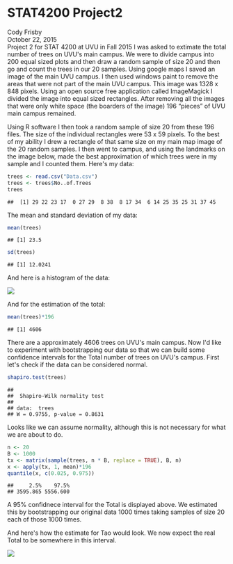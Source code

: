 # STAT4200 Project2
Cody Frisby  
October 22, 2015  
Project 2 for STAT 4200 at UVU in Fall 2015 I was asked to extimate the total number of trees on UVU's main campus.  We were to divide campus into 200 equal sized plots and then draw a random sample of size 20 and then go and count the trees in our 20 samples.
Using google maps  I saved an image of the main UVU campus.  I then used windows paint to remove the areas that were not part of the main UVU campus.  This image was 1328 x 848 pixels.  Using an open source free application called ImageMagick  I divided the image into equal sized rectangles.  After removing all the images that were only white space (the boarders of the image) 196 “pieces” of UVU main campus remained.  

Using R software  I then took a random sample of size 20 from these 196 files.  The size of the individual rectangles were 53 x 59 pixels.  To the best of my ability I drew a rectangle of that same size on my main map image of the 20 random samples.  I then went to campus, and using the landmarks on the image below, made the best approximation of which trees were in my sample and I counted them.
Here's my data:

```r
trees <- read.csv("Data.csv")
trees <- trees$No..of.Trees
trees
```

```
##  [1] 29 22 23 17  0 27 29  8 38  8 17 34  6 14 25 35 25 31 37 45
```

The mean and standard deviation of my data:


```r
mean(trees)
```

```
## [1] 23.5
```

```r
sd(trees)
```

```
## [1] 12.0241
```

And here is a histogram of the data:

![](project2_files/figure-html/unnamed-chunk-3-1.png) 

And for the estimation of the total:


```r
mean(trees)*196
```

```
## [1] 4606
```

There are a approximately 4606 trees on UVU's main campus.
Now I'd like to experiment with bootstrapping our data so that we can build some confidence intervals for the Total number of trees on UVU's campus.
First let's check if the data can be considered normal.


```r
shapiro.test(trees)
```

```
## 
## 	Shapiro-Wilk normality test
## 
## data:  trees
## W = 0.9755, p-value = 0.8631
```

Looks like we can assume normality, although this is not necessary for what we are about to do.


```r
n <- 20
B <- 1000
tx <- matrix(sample(trees, n * B, replace = TRUE), B, n)
x <- apply(tx, 1, mean)*196
quantile(x, c(0.025, 0.975))
```

```
##     2.5%    97.5% 
## 3595.865 5556.600
```

A 95% confidnece interval for the Total is displayed above.  We estimated this by bootstrapping our original data 1000 times taking samples of size 20 each of those 1000 times.

And here's how the estimate for Tao would look.  We now expect the real Total to be somewhere in this interval.

![](project2_files/figure-html/unnamed-chunk-7-1.png) 
